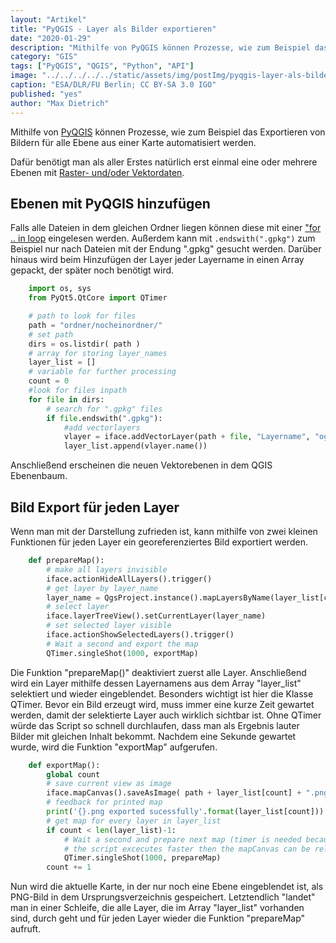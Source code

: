 ```yaml
---
layout: "Artikel"
title: "PyQGIS - Layer als Bilder exportieren"
date: "2020-01-29"
description: "Mithilfe von PyQGIS können Prozesse, wie zum Beispiel das Exportieren von Bildern für alle Ebene aus einer Karte automatisiert werden."
category: "GIS"
tags: ["PyQGIS", "QGIS", "Python", "API"]
image: "../../../../../static/assets/img/postImg/pyqgis-layer-als-bilder-exportieren.jpg"
caption: "ESA/DLR/FU Berlin; CC BY-SA 3.0 IGO"
published: "yes"
author: "Max Dietrich"
---
```


Mithilfe von [PyQGIS](https://docs.qgis.org/2.18/de/docs/pyqgis_developer_cookbook/index.html "PyQGIS") können Prozesse, wie zum Beispiel das Exportieren von Bildern für alle Ebene aus einer Karte automatisiert werden.

Dafür benötigt man als aller Erstes natürlich erst einmal eine oder mehrere Ebenen mit [Raster- und/oder Vektordaten](/gis/raster-und-vektordaten "Raster- oder Vektordaten").

## Ebenen mit PyQGIS hinzufügen

Falls alle Dateien in dem gleichen Ordner liegen können diese mit einer ["for .. in loop](https://www.w3schools.com/python/python_for_loops.asp "Python For Loops") eingelesen werden. Außerdem kann mit `.endswith(".gpkg")` zum Beispiel nur nach Dateien mit der Endung ".gpkg" gesucht werden. Darüber hinaus wird beim Hinzufügen der Layer jeder Layername in einen Array gepackt, der später noch benötigt wird.

```py
    import os, sys
    from PyQt5.QtCore import QTimer

    # path to look for files
    path = "ordner/nocheinordner/"
    # set path
    dirs = os.listdir( path )
    # array for storing layer_names
    layer_list = []
    # variable for further processing
    count = 0
    #look for files inpath
    for file in dirs:
    	# search for ".gpkg" files 
        if file.endswith(".gpkg"):
    		#add vectorlayers
            vlayer = iface.addVectorLayer(path + file, "Layername", "ogr")
            layer_list.append(vlayer.name())
```
Anschließend erscheinen die neuen Vektorebenen in dem QGIS Ebenenbaum.

## Bild Export für jeden Layer

Wenn man mit der Darstellung zufrieden ist, kann mithilfe von zwei kleinen Funktionen für jeden Layer ein georeferenziertes Bild exportiert werden.

```py
    def prepareMap():
        # make all layers invisible
    	iface.actionHideAllLayers().trigger()
        # get layer by layer_name
    	layer_name = QgsProject.instance().mapLayersByName(layer_list[count])[0]
        # select layer
    	iface.layerTreeView().setCurrentLayer(layer_name)
        # set selected layer visible
    	iface.actionShowSelectedLayers().trigger()
        # Wait a second and export the map
    	QTimer.singleShot(1000, exportMap) 
```

Die Funktion "prepareMap()" deaktiviert zuerst alle Layer. Anschließend wird ein Layer mithilfe dessen Layernamens aus dem Array "layer_list" selektiert und wieder eingeblendet. Besonders wichtigt ist hier die Klasse QTimer. Bevor ein Bild erzeugt wird, muss immer eine kurze Zeit gewartet werden, damit der selektierte Layer auch wirklich sichtbar ist. Ohne QTimer würde das Script so schnell durchlaufen, dass man als Ergebnis lauter Bilder mit gleichen Inhalt bekommt. Nachdem eine Sekunde gewartet wurde, wird die Funktion "exportMap" aufgerufen.

```py
    def exportMap(): 
        global count
    	# save current view as image
        iface.mapCanvas().saveAsImage( path + layer_list[count] + ".png" )
    	# feedback for printed map
        print('{}.png exported sucessfully'.format(layer_list[count]))
    	# get map for every layer in layer_list
        if count < len(layer_list)-1:
    		# Wait a second and prepare next map (timer is needed because otherwise all images have the samec content 
    		# the script excecutes faster then the mapCanvas can be reloaded
            QTimer.singleShot(1000, prepareMap) 
        count += 1
```

Nun wird die aktuelle Karte, in der nur noch eine Ebene eingeblendet ist, als PNG-Bild in dem Ursprungsverzeichnis gespeichert. Letztendlich "landet" man in einer Schleife, die alle Layer, die im Array "layer_list" vorhanden sind, durch geht und für jeden Layer wieder die Funktion "prepareMap" aufruft.